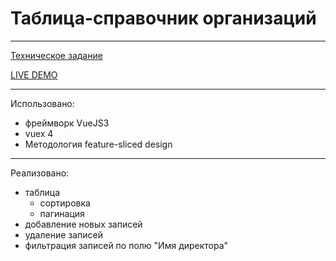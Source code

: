 # Таблица-справочник организаций

----
[Техническое задание](https://github.com/masawik/vue_table/blob/main/%D0%A2%D0%97/%D0%A2%D0%B5%D1%81%D1%82%D0%BE%D0%B2%D0%BE%D0%B5%20%D0%B7%D0%B0%D0%B4%D0%B0%D0%BD%D0%B8%D0%B5%20FE.pdf)

[LIVE DEMO](https://masawik.github.io/vue_table/)

---

Использовано:
- фреймворк VueJS3 
- vuex 4
- Методология feature-sliced design

---
Реализовано:
- таблица
    - сортировка
    - пагинация
- добавление новых записей
- удаление записей
- фильтрация записей по полю "Имя директора" 
